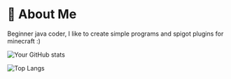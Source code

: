 # 🚀 About Me
Beginner java coder, I like to create simple programs and spigot plugins for minecraft :)

![Your GitHub stats](https://github-readme-stats.vercel.app/api?username=shalom017&show_icons=true&theme=radical)

![Top Langs](https://github-readme-stats.vercel.app/api/top-langs/?username=shalom017&layout=compact&theme=radical)
